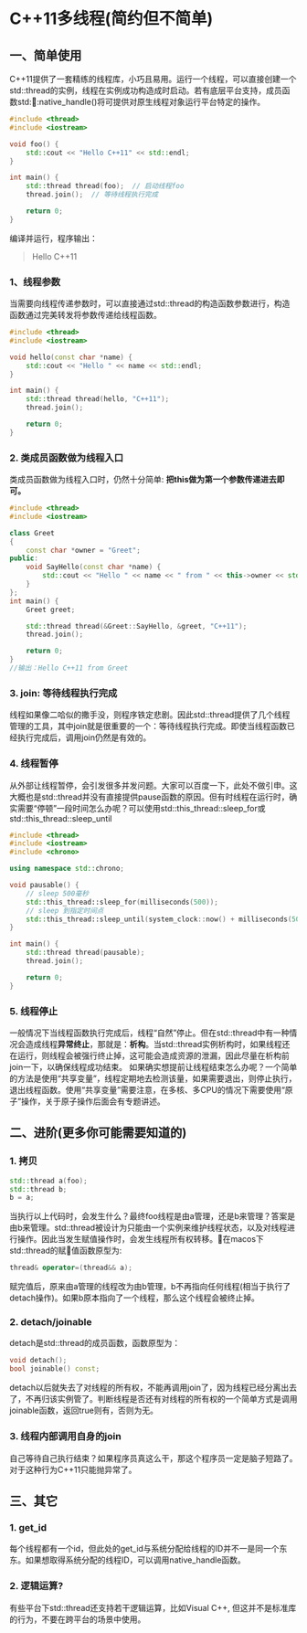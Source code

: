 # C++11多线程(简约但不简单)
## 一、简单使用
C++11提供了一套精练的线程库，小巧且易用。运行一个线程，可以直接创建一个std::thread的实例，线程在实例成功构造成时启动。若有底层平台支持，成员函数std::thread::native_handle()将可提供对原生线程对象运行平台特定的操作。
```c++
#include <thread>
#include <iostream>

void foo() {
    std::cout << "Hello C++11" << std::endl;
}

int main() {
    std::thread thread(foo);  // 启动线程foo
    thread.join();  // 等待线程执行完成

    return 0;
}
```
编译并运行，程序输出：
> Hello C++11

### 1、线程参数
当需要向线程传递参数时，可以直接通过std::thread的构造函数参数进行，构造函数通过完美转发将参数传递给线程函数。
```c++
#include <thread>
#include <iostream>

void hello(const char *name) {
    std::cout << "Hello " << name << std::endl;
}

int main() {
    std::thread thread(hello, "C++11");
    thread.join();

    return 0;
}
```

### 2. 类成员函数做为线程入口
类成员函数做为线程入口时，仍然十分简单: **把this做为第一个参数传递进去即可。**
```c++
#include <thread>
#include <iostream>

class Greet
{
    const char *owner = "Greet";
public:
    void SayHello(const char *name) {
        std::cout << "Hello " << name << " from " << this->owner << std::endl;
    }
};
int main() {
    Greet greet;

    std::thread thread(&Greet::SayHello, &greet, "C++11");
    thread.join();

    return 0;
}
//输出：Hello C++11 from Greet
```

### 3. join: 等待线程执行完成
线程如果像二哈似的撒手没，则程序铁定悲剧。因此std::thread提供了几个线程管理的工具，其中join就是很重要的一个：等待线程执行完成。即使当线程函数已经执行完成后，调用join仍然是有效的。
### 4. 线程暂停
从外部让线程暂停，会引发很多并发问题。大家可以百度一下，此处不做引申。这大概也是std::thread并没有直接提供pause函数的原因。但有时线程在运行时，确实需要“停顿”一段时间怎么办呢？可以使用std::this_thread::sleep_for或std::this_thread::sleep_until
```c++
#include <thread>
#include <iostream>
#include <chrono>

using namespace std::chrono;

void pausable() {
    // sleep 500毫秒
    std::this_thread::sleep_for(milliseconds(500));
    // sleep 到指定时间点
    std::this_thread::sleep_until(system_clock::now() + milliseconds(500));
}

int main() {
    std::thread thread(pausable);
    thread.join();

    return 0;
}
```
### 5. 线程停止
一般情况下当线程函数执行完成后，线程“自然”停止。但在std::thread中有一种情况会造成线程**异常终止**，那就是：**析构**。当std::thread实例析构时，如果线程还在运行，则线程会被强行终止掉，这可能会造成资源的泄漏，因此尽量在析构前join一下，以确保线程成功结束。
如果确实想提前让线程结束怎么办呢？一个简单的方法是使用“共享变量”，线程定期地去检测该量，如果需要退出，则停止执行，退出线程函数。使用“共享变量”需要注意，在多核、多CPU的情况下需要使用“原子”操作，关于原子操作后面会有专题讲述。

## 二、进阶(更多你可能需要知道的)
### 1. 拷贝
```c++
std::thread a(foo);
std::thread b;
b = a;
```
当执行以上代码时，会发生什么？最终foo线程是由a管理，还是b来管理？答案是由b来管理。std::thread被设计为只能由一个实例来维护线程状态，以及对线程进行操作。因此当发生赋值操作时，会发生线程所有权转移。在macos下std::thread的赋值函数原型为:
```c++
thread& operator=(thread&& a);
```
赋完值后，原来由a管理的线程改为由b管理，b不再指向任何线程(相当于执行了detach操作)。如果b原本指向了一个线程，那么这个线程会被终止掉。
### 2. detach/joinable
detach是std::thread的成员函数，函数原型为：
```c++
void detach();
bool joinable() const;
```
detach以后就失去了对线程的所有权，不能再调用join了，因为线程已经分离出去了，不再归该实例管了。判断线程是否还有对线程的所有权的一个简单方式是调用joinable函数，返回true则有，否则为无。
### 3. 线程内部调用自身的join
自己等待自己执行结束？如果程序员真这么干，那这个程序员一定是脑子短路了。对于这种行为C++11只能抛异常了。

## 三、其它
### 1. get_id
每个线程都有一个id，但此处的get_id与系统分配给线程的ID并不一是同一个东东。如果想取得系统分配的线程ID，可以调用native_handle函数。
### 2. 逻辑运算?
有些平台下std::thread还支持若干逻辑运算，比如Visual C++, 但这并不是标准库的行为，不要在跨平台的场景中使用。


